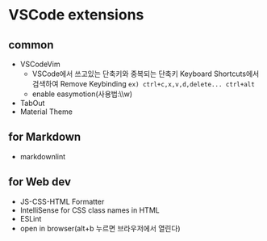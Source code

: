 # VSCode extensions

## common

- VSCodeVim
  - VSCode에서 쓰고있는 단축키와 중복되는 단축키 Keyboard Shortcuts에서 검색하여 Remove Keybinding
  `ex) ctrl+c,x,v,d,delete... ctrl+alt`
  - enable easymotion(사용법:\\\\w)
- TabOut
- Material Theme

## for Markdown

- markdownlint

## for Web dev

- JS-CSS-HTML Formatter
- IntelliSense for CSS class names in HTML
- ESLint
- open in browser(alt+b 누르면 브라우저에서 열린다)
